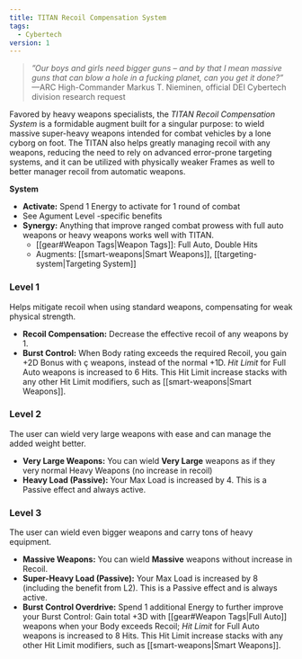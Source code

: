 ```yaml
---
title: TITAN Recoil Compensation System
tags:
  - Cybertech
version: 1
---
```

> *”Our boys and girls need bigger guns – and by that I mean massive guns that can blow a hole in a fucking planet, can you get it done?”*
> —ARC High-Commander Markus T. Nieminen, official DEI Cybertech division research request

Favored by heavy weapons specialists, the *TITAN Recoil Compensation System* is a formidable augment built for a singular purpose: to wield massive super-heavy weapons intended for combat vehicles by a lone cyborg on foot. The TITAN also helps greatly managing recoil with any weapons, reducing the need to rely on advanced error-prone targeting systems, and it can be utilized with physically weaker Frames as well to better manager recoil from automatic weapons.

**System**
+ **Activate:** Spend 1 Energy to activate for 1 round of combat
+ See Agument Level -specific benefits
+ **Synergy:** Anything that improve ranged combat prowess with full auto weapons or heavy weapons works well with TITAN.
	+ [[gear#Weapon Tags|Weapon Tags]]: Full Auto, Double Hits
	+ Augments: [[smart-weapons|Smart Weapons]], [[targeting-system|Targeting System]]

### Level 1
Helps mitigate recoil when using standard weapons, compensating for weak physical strength.

+ **Recoil Compensation:** Decrease the effective recoil of any weapons by 1.
+ **Burst Control:** When Body rating exceeds the required Recoil, you gain +2D Bonus with ç weapons, instead of the normal +1D. *Hit Limit* for Full Auto weapons is increased to 6 Hits. This Hit Limit increase stacks with any other Hit Limit modifiers, such as [[smart-weapons|Smart Weapons]].

### Level 2
The user can wield very large weapons with ease and can manage the added weight better.

- **Very Large Weapons:** You can wield **Very Large** weapons as if they very normal Heavy Weapons (no increase in recoil)
- **Heavy Load (Passive):** Your Max Load is increased by 4. This is a Passive effect and always active.

### Level 3
The user can wield even bigger weapons and carry tons of heavy equipment.

- **Massive Weapons:** You can wield **Massive** weapons without increase in Recoil.
- **Super-Heavy Load (Passive):** Your Max Load is increased by 8 (including the benefit from L2). This is a Passive effect and is always active.
- **Burst Control Overdrive:** Spend 1 additional Energy to further improve your Burst Control: Gain total +3D with [[gear#Weapon Tags|Full Auto]] weapons when your Body exceeds Recoil; *Hit Limit* for Full Auto weapons is increased to 8 Hits. This Hit Limit increase stacks with any other Hit Limit modifiers, such as [[smart-weapons|Smart Weapons]].